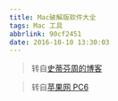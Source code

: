 ```yaml
---
title: Mac破解版软件大全
tags: Mac 工具
abbrlink: 90cf2451
date: 2016-10-10 13:30:03
---
```


> 转自[史蒂芬周的博客](http://www.sdifenzhou.com/page/6/)

> 转自[苹果网 PC6 ](http://www.pc6.com/mac/soft/)


<!-- more -->

